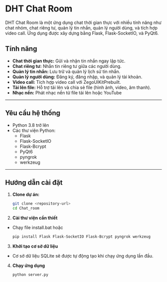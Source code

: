 # DHT Chat Room

DHT Chat Room là một ứng dụng chat thời gian thực với nhiều tính năng như chat nhóm, chat riêng tư, quản lý tin nhắn, quản lý người dùng, và tích hợp video call. Ứng dụng được xây dựng bằng Flask, Flask-SocketIO, và PyQt6.

## **Tính năng**
- **Chat thời gian thực:** Gửi và nhận tin nhắn ngay lập tức.
- **Chat riêng tư:** Nhắn tin riêng tư giữa các người dùng.
- **Quản lý tin nhắn:** Lưu trữ và quản lý lịch sử tin nhắn.
- **Quản lý người dùng:** Đăng ký, đăng nhập, và quản lý tài khoản.
- **Video call:** Tích hợp video call với ZegoUIKitPrebuilt.
- **Tải lên file:** Hỗ trợ tải lên và chia sẻ file (hình ảnh, video, âm thanh).
- **Nhạc nền:** Phát nhạc nền từ file tải lên hoặc YouTube

---

## **Yêu cầu hệ thống**
- Python 3.8 trở lên
- Các thư viện Python:
  - Flask
  - Flask-SocketIO
  - Flask-Bcrypt
  - PyQt6
  - pyngrok
  - werkzeug

---

## **Hướng dẫn cài đặt**
1. **Clone dự án:**
   ```bash
   git clone <repository-url>
   cd Chat_room

2. **Cài thư viện cần thiết**
- Chạy file install.bat
  hoặc 
   ```bash
   pip install Flask Flask-SocketIO Flask-Bcrypt pyngrok werkzeug

3. **Khởi tạo cơ sở dữ liệu**
- Cơ sở dữ liệu SQLite sẽ được tự động tạo khi chạy ứng dụng lần đầu.

4. **Chạy ứng dụng**
   ```bash
   python server.py
